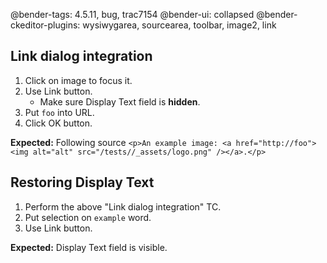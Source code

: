 @bender-tags: 4.5.11, bug, trac7154
@bender-ui: collapsed
@bender-ckeditor-plugins: wysiwygarea, sourcearea, toolbar, image2, link

## Link dialog integration

1. Click on image to focus it.
1. Use Link button.
	* Make sure Display Text field is **hidden**.
1. Put `foo` into URL.
1. Click OK button.

**Expected:** Following
source `<p>An example image: <a href="http://foo"><img alt="alt" src="/tests//_assets/logo.png" /></a>.</p>`

## Restoring Display Text

1. Perform the above "Link dialog integration" TC.
1. Put selection on `example` word.
1. Use Link button.

**Expected:** Display Text field is visible.
